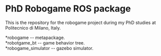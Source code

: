 PhD Robogame ROS package
========================

This is the repository for the robogame project during my PhD studies at Politecnico di Milano, Italy.

*robogame -- metapackage. <br/>
*robotgame_bt -- game behavior tree. <br/>
*robogame_simulator -- gazebo simulator. <br/>

